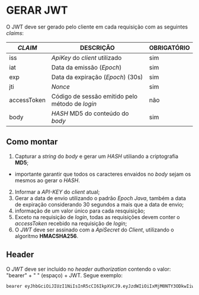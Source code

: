 # GERAR JWT
O JWT deve ser gerado pelo cliente em cada requisição com as seguintes *claims*:

| *CLAIM* | DESCRIÇÃO | OBRIGATÓRIO |
| ----- | --------- | ----------- |
| iss | *ApiKey* do *client* utilizado | sim |
| iat | Data da emissão (*Epoch*) | sim |
| exp | Data da expiração (*Epoch*) (30s) | sim |
| jti | *Nonce* | sim |
| accessToken | Código de sessão emitido pelo método de *login* | não |
| body | *HASH* MD5 do conteúdo do *body* | sim |


## Como montar
1. Capturar a *string* do *body* e gerar um *HASH* utiliando a criptografia **MD5**;
* importante garantir que todos os caracteres envaidos no *body* sejam os mesmos ao gerar o *HASH*.
2. Informar a *API-KEY* do *client* atual;
3. Gerar a data de envio utilizando o padrão *Epoch Java*, também a data de expiração considerando 30 segundos a mais que a data de envio;
4. informação de um valor único para cada resquisição;
5. Exceto na requisição de *login*, todas as requisições devem conter o *accessToken* recebido na requisição de *login*;
6. O *JWT* deve ser assinado com a *ApiSecret* do *Client*, utilizando o algoritmo **HMACSHA256**.

## Header
O *JWT* deve ser incluído no *header* *authorization* contendo o valor: "bearer" + " " (espaço) + JWT. Segue exemplo:

```sh
bearer eyJhbGciOiJIUzI1NiIsInR5cCI6IkpXVCJ9.eyJzdWIiOiIxMjM0NTY3ODkwIiwibmFtZSI6IkpvaG4gRG9lIiwiaWF0IjoxNTE2MjM5MDIyfQ.SflKxwRJSMeKKF2QT4fwpMeJf36POk6yJV_adQssw5c
```